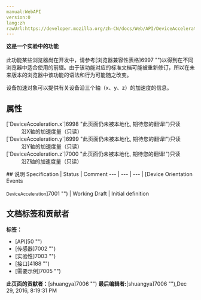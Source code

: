 ```yaml
---
manual:WebAPI
version:0
lang:zh
rawUrl:https://developer.mozilla.org/zh-CN/docs/Web/API/DeviceAcceleration
---
```






**这是一个实验中的功能**<br></br>此功能某些浏览器尚在开发中，请参考[浏览器兼容性表格]6997 "")以得到在不同浏览器中适合使用的前缀。由于该功能对应的标准文档可能被重新修订，所以在未来版本的浏览器中该功能的语法和行为可能随之改变。






设备加速对象可以提供有关设备沿三个轴（x、y、z）的加速度的信息。


## 属性<a name="属性"></a>
<dl><dt>[`DeviceAcceleration.x`]6998 "此页面仍未被本地化, 期待您的翻译!")只读</dt><dd>沿X轴的加速度量（只读）</dd><dt>[`DeviceAcceleration.y`]6999 "此页面仍未被本地化, 期待您的翻译!")只读</dt><dd>沿Y轴的加速度量（只读）</dd><dt>[`DeviceAcceleration.z`]7000 "此页面仍未被本地化, 期待您的翻译!")只读</dt><dd>沿Z轴的加速度量（只读）</dd></dl>
## 说明<a name="Specifications"></a>
Specification | Status | Comment 
 ---  |  ---  |  ---  | 
[Device Orientation Events<br></br><small>DeviceAcceleration</small>]7001 "") | Working Draft | Initial definition 




## 文档标签和贡献者
**标签：**
* [API]50 "")
* [传感器]7002 "")
* [实验性]7003 "")
* [接口]4188 "")
* [需要示例]7005 "")

**此页面的贡献者：**[shuangya]7006 "")
**最后编辑者:**[shuangya]7006 ""),<time>Dec 29, 2016, 8:19:31 PM</time>


